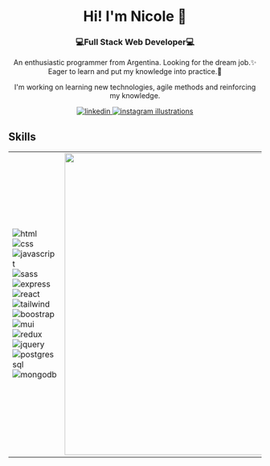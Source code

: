 <div id="header" align="center">
  <h1>Hi! I'm Nicole 👋</h1>
  <h3>💻Full Stack Web Developer💻</h3>
  <p>An enthusiastic programmer from Argentina. Looking for the dream job.✨
Eager to learn and put my knowledge into practice.💪</p>
  <p>I'm working on learning new technologies, agile methods and reinforcing my knowledge.</p>
</div>
<div id="badget" align="center">
  <a href="https://www.linkedin.com/in/nicole-losana-88b1b6257/" target="_blank">
    <img src="https://img.shields.io/badge/LinkedIn-0077B5?style=for-the-badge&logo=linkedin&logoColor=white" alt="linkedin"></img>
  </a>
   <a href="https://www.instagram.com/nix.ilustraciones/" target="_blank">
    <img src="https://img.shields.io/badge/Instagram-E4405F?style=for-the-badge&logo=instagram&logoColor=white" alt="instagram illustrations"></img>
  </a>
</div>
<div id="skills">
  <h2>Skills</h2>
  <table>
    <tr>
  <td>
    <img src="https://img.shields.io/badge/HTML5-E34F26?style=for-the-badge&logo=html5&logoColor=white" alt="html"></img>
    <img src="https://img.shields.io/badge/CSS3-1572B6?style=for-the-badge&logo=css3&logoColor=white" alt="css"></img>
    <img src="https://img.shields.io/badge/JavaScript-323330?style=for-the-badge&logo=javascript&logoColor=F7DF1E" alt="javascript"></img>
    <img src="https://img.shields.io/badge/Sass-CC6699?style=for-the-badge&logo=sass&logoColor=white" alt="sass"></img>
    <img src="https://img.shields.io/badge/Express.js-404D59?style=for-the-badge" alt="express"></img>
    <img src="https://img.shields.io/badge/React-20232A?style=for-the-badge&logo=react&logoColor=61DAFB" alt="react"></img>
    <img src="https://img.shields.io/badge/Tailwind_CSS-38B2AC?style=for-the-badge&logo=tailwind-css&logoColor=white" alt="tailwind"></img>
    <img src="https://img.shields.io/badge/Bootstrap-563D7C?style=for-the-badge&logo=bootstrap&logoColor=white" alt="boostrap"></img>
    <img src="https://img.shields.io/badge/Material--UI-0081CB?style=for-the-badge&logo=material-ui&logoColor=white" alt="mui"></img>
    <img src="https://img.shields.io/badge/Redux-593D88?style=for-the-badge&logo=redux&logoColor=white" alt="redux"></img>
    <img src="https://img.shields.io/badge/jQuery-0769AD?style=for-the-badge&logo=jquery&logoColor=white" alt="jquery"></img>
    <img src="https://img.shields.io/badge/PostgreSQL-316192?style=for-the-badge&logo=postgresql&logoColor=white" alt="postgressql"></img>
    <img src="https://img.shields.io/badge/MongoDB-4EA94B?style=for-the-badge&logo=mongodb&logoColor=white" alt="mongodb"></img>
  </td>
    <td>
  <img src="https://github-readme-stats.vercel.app/api/top-langs/?username=nicoledl&theme=dark"  width="500" height="600"/>
      <td>
    </tr>
  </table>
</div>

<!--
**nicoledl/nicoledl** is a ✨ _special_ ✨ repository because its `README.md` (this file) appears on your GitHub profile.

Here are some ideas to get you started:

- 🔭 I’m currently working on ...
- 🌱 I’m currently learning ...
- 👯 I’m looking to collaborate on ...
- 🤔 I’m looking for help with ...
- 💬 Ask me about ...
- 📫 How to reach me: ...
- 😄 Pronouns: ...
- ⚡ Fun fact: ...
-->
